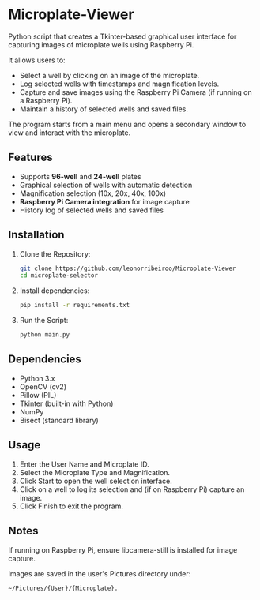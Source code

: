 # Microplate-Viewer
Python script that creates a Tkinter-based graphical user interface for capturing images of microplate wells using Raspberry Pi.

It allows users to:
- Select a well by clicking on an image of the microplate.
- Log selected wells with timestamps and magnification levels.
- Capture and save images using the Raspberry Pi Camera (if running on a Raspberry Pi).
- Maintain a history of selected wells and saved files.

The program starts from a main menu and opens a secondary window to view and interact with the microplate.

## Features
- Supports **96-well** and **24-well** plates
- Graphical selection of wells with automatic detection
- Magnification selection (10x, 20x, 40x, 100x)
- **Raspberry Pi Camera integration** for image capture
- History log of selected wells and saved files

## Installation
1. Clone the Repository:
    ```bash
   git clone https://github.com/leonorribeiroo/Microplate-Viewer
   cd microplate-selector

3. Install dependencies:
   ``` bash
   pip install -r requirements.txt

5. Run the Script:
   ```bash
   python main.py

## Dependencies
- Python 3.x
- OpenCV (cv2)
- Pillow (PIL)
- Tkinter (built-in with Python)
- NumPy
- Bisect (standard library)

## Usage
1. Enter the User Name and Microplate ID.
2. Select the Microplate Type and Magnification.
3. Click Start to open the well selection interface.
4. Click on a well to log its selection and (if on Raspberry Pi) capture an image.
5. Click Finish to exit the program.

## Notes
If running on Raspberry Pi, ensure libcamera-still is installed for image capture.

Images are saved in the user's Pictures directory under:
```bash
~/Pictures/{User}/{Microplate}.
